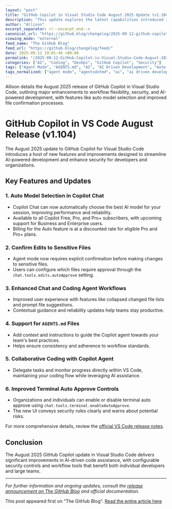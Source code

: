 ```yaml
---
layout: "post"
title: "GitHub Copilot in Visual Studio Code August 2025 Update (v1.104): New Features and Security Enhancements"
description: "This update explores the latest capabilities introduced in the August 2025 release (v1.104) of GitHub Copilot for Visual Studio Code. Key highlights include auto model selection in Copilot Chat, enhanced confirmation for edits to sensitive files, updates to chat and coding agent workflows, and new support for AGENTS.md files. The release aims to boost developer productivity and security with flexible, AI-powered features tailored for various Copilot tiers, with configuration options for organizations and individuals alike."
author: "Allison"
excerpt_separator: <!--excerpt_end-->
canonical_url: "https://github.blog/changelog/2025-09-12-github-copilot-in-vs-code-august-release-v1-104"
viewing_mode: "external"
feed_name: "The GitHub Blog"
feed_url: "https://github.blog/changelog/feed/"
date: 2025-09-12 19:01:40 +00:00
permalink: "/2025-09-12-GitHub-Copilot-in-Visual-Studio-Code-August-2025-Update-v1104-New-Features-and-Security-Enhancements.html"
categories: ["AI", "Coding", "DevOps", "GitHub Copilot", "Security"]
tags: ["Agent Mode", "AGENTS.md", "AI", "AI Driven Development", "Auto Model Selection", "Coding", "Copilot", "Copilot Chat", "Copilot Enterprise", "Copilot Pro", "Developer Productivity", "DevOps", "GitHub Copilot", "News", "Secure Coding", "Security", "Security Confirmation", "Software Release", "Terminal Auto Approve", "VS Code", "VS Code Extensions"]
tags_normalized: ["agent mode", "agentsdotmd", "ai", "ai driven development", "auto model selection", "coding", "copilot", "copilot chat", "copilot enterprise", "copilot pro", "developer productivity", "devops", "github copilot", "news", "secure coding", "security", "security confirmation", "software release", "terminal auto approve", "vs code", "vs code extensions"]
---
```


Allison details the August 2025 release of GitHub Copilot in Visual Studio Code, outlining major enhancements to workflow flexibility, security, and AI-powered development, with features like auto model selection and improved file confirmation processes.<!--excerpt_end-->

# GitHub Copilot in VS Code August Release (v1.104)

The August 2025 update to GitHub Copilot for Visual Studio Code introduces a host of new features and improvements designed to streamline AI-powered development and enhance security for developers and organizations.

## Key Features and Updates

### 1. Auto Model Selection in Copilot Chat

- Copilot Chat can now automatically choose the best AI model for your session, improving performance and reliability.
- Available to all Copilot Free, Pro, and Pro+ subscribers, with upcoming support for Business and Enterprise users.
- Billing for the Auto feature is at a discounted rate for eligible Pro and Pro+ plans.

### 2. Confirm Edits to Sensitive Files

- Agent mode now requires explicit confirmation before making changes to sensitive files.
- Users can configure which files require approval through the `chat.tools.edits.autoApprove` setting.

### 3. Enhanced Chat and Coding Agent Workflows

- Improved user experience with features like collapsed changed file lists and prompt file suggestions.
- Contextual guidance and reliability updates help teams stay productive.

### 4. Support for `AGENTS.md` Files

- Add context and instructions to guide the Copilot agent towards your team's best practices.
- Helps ensure consistency and adherence to workflow standards.

### 5. Collaborative Coding with Copilot Agent

- Delegate tasks and monitor progress directly within VS Code, maintaining your coding flow while leveraging AI assistance.

### 6. Improved Terminal Auto Approve Controls

- Organizations and individuals can enable or disable terminal auto approve using `chat.tools.terminal.enableAutoApprove`.
- The new UI conveys security rules clearly and warns about potential risks.

For more comprehensive details, review the [official VS Code release notes](https://code.visualstudio.com/updates/v1_104).

## Conclusion

The August 2025 GitHub Copilot update in Visual Studio Code delivers significant improvements in AI-driven code assistance, with configurable security controls and workflow tools that benefit both individual developers and large teams.

---

*For further information and ongoing updates, consult the [release announcement on The GitHub Blog](https://github.blog/changelog/2025-09-12-github-copilot-in-vs-code-august-release-v1-104) and official documentation.*

This post appeared first on "The GitHub Blog". [Read the entire article here](https://github.blog/changelog/2025-09-12-github-copilot-in-vs-code-august-release-v1-104)
